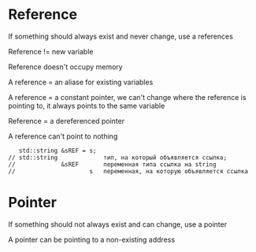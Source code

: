 # Reference

If something should always exist and never change, use a references

Reference !=  new variable

Reference doesn't occupy memory

A reference = an aliase for existing variables

A reference = a constant pointer, we can't change where the reference is pointing to, it always points to the same variable

Reference = a dereferenced pointer

A reference can't point to nothing

```
   std::string &sREF = s;
// std::string             тип, на который объявляется ссылка;
//             &sREF       переменная типа ссылка на string
//                     s   переменная, на которую объявляется ссылка
```
# Pointer

If something should not always exist and can change, use a pointer

A pointer can be pointing to a non-existing address
